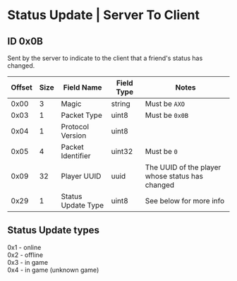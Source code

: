 # Status Update | Server To Client

## ID 0x0B

Sent by the server to indicate to the client that a friend's status has changed.

<table>
    <thead>
        <tr>
            <th>Offset</th>
            <th>Size</th>
            <th>Field Name</th>
            <th>Field Type</th>
            <th>Notes</th>
        </tr>
    </thead>
    <tbody>
    <tr>
        <td>0x00</td>
        <td>3</td>
        <td>Magic</td>
        <td>string</td>
        <td>Must be <code>AXO</code></td>
    </tr>
        <tr>
        <td>0x03</td>
        <td>1</td>
        <td>Packet Type</td>
        <td>uint8</td>
        <td>Must be <code>0x0B</code></td>
    </tr>
    <tr>
        <td>0x04</td>
        <td>1</td>
        <td>Protocol Version</td>
        <td>uint8</td>
        <td></td>
    </tr>
    <tr>
        <td>0x05</td>
        <td>4</td>
        <td>Packet Identifier</td>
        <td>uint32</td>
        <td>Must be <code>0</code></td>
    </tr>
    <tr>
        <td>0x09</td>
        <td>32</td>
        <td>Player UUID</td>
        <td>uuid</td>
        <td>The UUID of the player whose status has changed</td>
    </tr>
    <tr>
        <td>0x29</td>
        <td>1</td>
        <td>Status Update Type</td>
        <td>uint8</td>
        <td>See below for more info</td>
    </tr>
    </tbody>
</table>

## Status Update types

0x1 - online\
0x2 - offline\
0x3 - in game\
0x4 - in game (unknown game)
